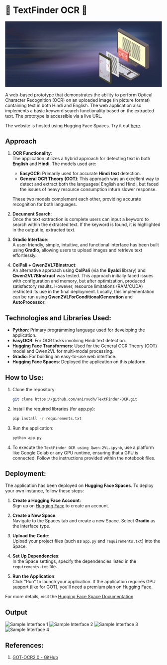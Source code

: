 
# 📝 TextFinder OCR 📝


![Banner](https://github.com/anirxudh/Python/blob/main/ocr.png)

A web-based prototype that demonstrates the ability to perform Optical Character Recognition (OCR) on an uploaded image (in picture format) containing text in both Hindi and English. The web application also implements a basic keyword search functionality based on the extracted text. The prototype is accessible via a live URL.

The website is hosted using Hugging Face Spaces. Try it out [here](https://huggingface.co/spaces/anirxudh/TextFinder_OCR).

## Approach

1. **OCR Functionality**:  
   The application utilizes a hybrid approach for detecting text in both **English** and **Hindi**. The models used are:
   - **EasyOCR**: Primarily used for accurate **Hindi text** detection.
   - **General OCR Theory (GOT)**: This approach was an excellent way to detect and extract both the languages( English and Hindi, but faced the issues of heavy resource consumption inturn slower response.

   These two models complement each other, providing accurate recognition for both languages.

2. **Document Search**:  
   Once the text exttraction is complete users can input a keyword to search within the extracted text. If the keyword is found, it is highlighted in the output ie, extracted text.

3. **Gradio Interface**:  
   A user-friendly, simple, intuitive, and functional interface has been built using **Gradio**, allowing users to upload images and retrieve text effortlessly.

4. **ColPali + Qwen2VL7BInstruct**:  
   An alternative approach using **ColPali** (via the **Byaldi** library) and **Qwen2VL7BInstruct** was tested. This approach initially faced issues with configuration and memory, but after optimization, produced satisfactory results. However, resource limitations (RAM/CUDA) restricted its use in the final deployment. Locally, this implementation can be run using **Qwen2VLForConditionalGeneration** and **AutoProcessor**.

## Technologies and Libraries Used:

- **Python**: Primary programming language used for developing the application.
- **EasyOCR**: For OCR tasks involving Hindi text detection.
- **Hugging Face Transformers**: Used for the General OCR Theory (GOT) model and Qwen2VL for multi-modal processing.
- **Gradio**: For building an easy-to-use web interface.
- **Hugging Face Spaces**: Deployed the application on this platform.

## How to Use:

1. Clone the repository:
    ```sh
    git clone https://github.com/anirxudh/TextFinder-OCR.git
    ```
2. Install the required libraries (for app.py):
   ```sh
   pip install -r requirements.txt
   ```
3. Run the application:
   ```sh
   python app.py
   ```
4. To execute the `TextFinder OCR using Qwen-2VL.ipynb`, use a platform like Google Colab or any GPU runtime, ensuring that a GPU is connected. Follow the instructions provided within the notebook files.

## Deployment:

The application has been deployed on **Hugging Face Spaces**. To deploy your own instance, follow these steps:

1. **Create a Hugging Face Account**:  
   Sign up on [Hugging Face](https://huggingface.co/join) to create an account.

2. **Create a New Space**:  
   Navigate to the Spaces tab and create a new Space. Select **Gradio** as the interface type.

3. **Upload the Code**:  
   Upload your project files (such as `app.py` and `requirements.txt`) into the Space.

4. **Set Up Dependencies**:  
   In the Space settings, specify the dependencies listed in the `requirements.txt` file.

5. **Run the Application**:  
   Click "Run" to launch your application. If the application requires GPU support (like for GOT), you'll need a premium plan on Hugging Face.

For more details, visit the [Hugging Face Space Documentation](https://huggingface.co/docs/spaces).

## Output

![Sample Interface 1](https://github.com/anirxudh/TextFinder-OCR/blob/main/Output/Screenshot%202024-09-29%20194658.png)
![Sample Interface 2](https://github.com/anirxudh/TextFinder-OCR/blob/main/Output/Screenshot%202024-09-29%20194802.png)
![Sample Interface 3](https://github.com/anirxudh/TextFinder-OCR/blob/main/Output/Screenshot%202024-09-29%20195304.png)
![Sample Interface 4](https://github.com/anirxudh/TextFinder-OCR/blob/main/Output/Screenshot%202024-09-29%20195404.png)



## References:

1. [GOT-OCR2.0 - GitHub](https://github.com/Ucas-HaoranWei/GOT-OCR2.0)
